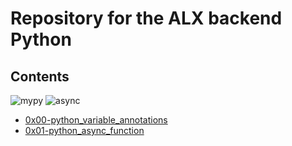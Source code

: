 # Repository for the ALX backend Python
## Contents
![mypy](https://github.com/alchemistlowkey/alx-backend-python/assets/46524038/52c126ca-6dac-40d4-9983-e4036f77747e) ![async](https://github.com/alchemistlowkey/alx-backend-python/assets/46524038/95bb1044-2e94-4a42-bc87-50a9c52b3509)

- [0x00-python_variable_annotations](https://github.com/alchemistlowkey/alx-backend-python/tree/a06a4d8edd1fa015dfc2d2eb71140f59e8d9fc20/0x00-python_variable_annotations)
- [0x01-python_async_function](https://github.com/alchemistlowkey/alx-backend-python/tree/e72f0b56ad9240a16f3479e12140415ed7dd1a38/0x01-python_async_function)
